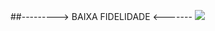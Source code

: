 ##---------> BAIXA FIDELIDADE <-------
<img src="https://github.com/user-attachments/assets/161e73e1-2a09-4e7a-aeb2-124edc9e5c0a">
